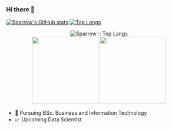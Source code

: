 ### Hi there 👋

[![Sparrow's GitHub stats](https://github-readme-stats.vercel.app/api?username=SparrowTheWalker&theme=radical&show_icons=true)](https://github.com/anuraghazra/github-readme-stats)  [![Top Langs](https://github-readme-stats.vercel.app/api/top-langs/?username=SparrowTheWalker&theme=radical&show_icons=true)](https://github.com/anuraghazra/github-readme-stats)

<div align="center">
<img src="https://github-readme-stats.vercel.app/api/top-langs/?username=nabcellent&langs_count=8&layout=compact&theme=gotham" alt="Sparrow :: Top Langs" />

[comment]: <> (<img height="150em" src="https://github-readme-stats.vercel.app/api/pin/?username=sparrowthewalker&repo=Kryptale&theme=radical" alt="Sparrow :: Trending Repo" />)
</div>

<div align="center">
  <img height="180em" src="https://github-readme-streak-stats.herokuapp.com/?user=sparrowthewalker&theme=gotham&hide_border=true"  alt=""/>
  <img height="180em" src="https://github-readme-stats.vercel.app/api?username=sparrowthewalker&show_icons=true&cache_seconds=86400&theme=gotham" alt=""/> 
</div>



- 🌱 Pursuing BSc. Business and Information Technology
- 📈 Upcoming Data Scientist
